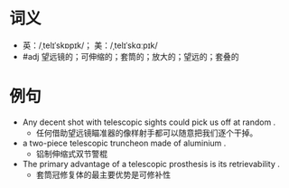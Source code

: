 # 词义
- 英：/ˌtelɪˈskɒpɪk/； 美：/ˌtelɪˈskɑːpɪk/
- #adj 望远镜的；可伸缩的；套筒的；放大的；望远的；套叠的
# 例句
- Any decent shot with telescopic sights could pick us off at random .
	- 任何借助望远镜瞄准器的像样射手都可以随意把我们逐个干掉。
- a two-piece telescopic truncheon made of aluminium .
	- 铝制伸缩式双节警棍
- The primary advantage of a telescopic prosthesis is its retrievability .
	- 套筒冠修复体的最主要优势是可修补性
